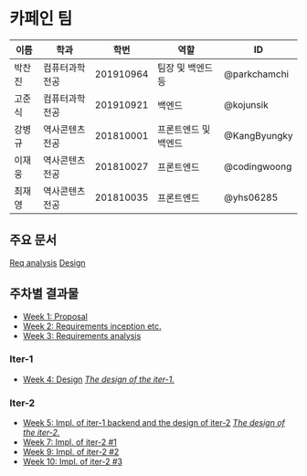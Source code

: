 # 카페인 팀

| 이름 | 학과 | 학번 | 역할 | ID |
| --- | --- | --- | --- | --- |
| 박찬진 | 컴퓨터과학전공 | 201910964 | 팀장 및 백엔드 등 | @parkchamchi |
| 고준식 | 컴퓨터과학전공 | 201910921 | 백엔드 | @kojunsik |
| 강병규 | 역사콘텐츠전공 | 201810001 | 프론트엔드 및 백엔드 | @KangByungky |
| 이재웅 | 역사콘텐츠전공 | 201810027 | 프론트엔드 | @codingwoong |
| 최재영 | 역사콘텐츠전공 | 201810035 | 프론트엔드 | @yhs06285 |

## 주요 문서
[Req analysis](docs/req_analysis/req_analysis.md)
[Design](docs/design/design.md)

## 주차별 결과물
- [Week 1: Proposal](docs/proposal/proposal.md)
- [Week 2: Requirements inception etc.](docs/weekly/week2.md)
- [Week 3: Requirements analysis](docs/req_analysis/req_analysis.md)
### Iter-1
- [Week 4: Design](docs/weekly/week4.md) *[The design of the iter-1.](https://github.com/parkchamchi/GlossySnake/blob/week4/docs/design/design.md)*
### Iter-2
- [Week 5: Impl. of iter-1 backend and the design of iter-2](docs/weekly/week5.md) *[The design of the iter-2.](https://github.com/parkchamchi/GlossySnake/blob/week5/docs/design/design.md)*
- [Week 7: Impl. of iter-2 #1](docs/weekly/week7.md)
- [Week 9: Impl. of iter-2 #2](docs/weekly/week9.md)
- [Week 10: Impl. of iter-2 #3](docs/weekly/week10.md)
